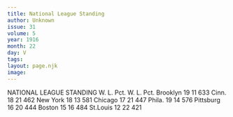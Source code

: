 ```yaml
---
title: National League Standing
author: Unknown
issue: 31
volume: 5
year: 1916
month: 22
day: V
tags:
layout: page.njk
image:
---
```

NATIONAL LEAGUE STANDING    W. L. Pct. W. L. Pct. Brooklyn 19 11 633 Cinn. 18 21 462 New York 18 13 581 Chicago 17 21 447 Phila. 19 14 576 Pittsburg 16 20 444 Boston 15 16 484 St.Louis 12 22 421    
